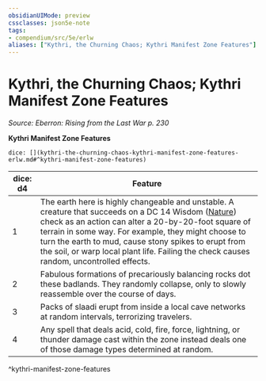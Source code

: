 ```yaml
---
obsidianUIMode: preview
cssclasses: json5e-note
tags:
- compendium/src/5e/erlw
aliases: ["Kythri, the Churning Chaos; Kythri Manifest Zone Features"]
---
```

# Kythri, the Churning Chaos; Kythri Manifest Zone Features
*Source: Eberron: Rising from the Last War p. 230* 

**Kythri Manifest Zone Features**

`dice: [](kythri-the-churning-chaos-kythri-manifest-zone-features-erlw.md#^kythri-manifest-zone-features)`

| dice: d4 | Feature |
|----------|---------|
| 1 | The earth here is highly changeable and unstable. A creature that succeeds on a DC 14 Wisdom ([Nature](/3-Mechanics/CLI/rules/skills.md#Nature)) check as an action can alter a 20-by-20-foot square of terrain in some way. For example, they might choose to turn the earth to mud, cause stony spikes to erupt from the soil, or warp local plant life. Failing the check causes random, uncontrolled effects. |
| 2 | Fabulous formations of precariously balancing rocks dot these badlands. They randomly collapse, only to slowly reassemble over the course of days. |
| 3 | Packs of slaadi erupt from inside a local cave networks at random intervals, terrorizing travelers. |
| 4 | Any spell that deals acid, cold, fire, force, lightning, or thunder damage cast within the zone instead deals one of those damage types determined at random. |
^kythri-manifest-zone-features